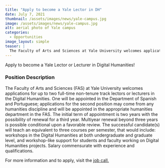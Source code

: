 ```yaml
---
title: "Apply to become a Yale Lector in DH"
date: July 7, 2021
thumbnail: /assets/images/news/yale-campus.jpg
image: /assets/images/news/yale-campus.jpg
alt: aerial photo of Yale campus
categories:
  - Opportunities
image_layout: simple
teaser: |
  The Faculty of Arts and Sciences at Yale University welcomes applications for up to two full-time non-tenure track lectors or lecturers in the Digital Humanities.
---
```


Apply to become a Yale Lector or Lecturer in Digital Humanities!

### Position Description

The Faculty of Arts and Sciences (FAS) at Yale University welcomes applications for up to two full-time non-tenure track lectors or lecturers in the Digital Humanities. One will be appointed in the Department of Spanish and Portuguese; applications for the second position may come from any humanities discipline and will be appointed in the appropriate humanities department in the FAS. The initial term of appointment is two years with the possibility of renewal for a third year. Multiyear renewal beyond three years is possible conditional upon a favorable review. The successful candidate(s) will teach an equivalent to three courses per semester, that would include: workshops in the Digital Humanities at both undergraduate and graduate level, and workshop-like support for students and faculty working on Digital Humanities projects. Salary commensurate with experience and qualifications.

For more information and to apply, visit the <a href='https://apply.interfolio.com/86804' target='_blank'>job call.</a>